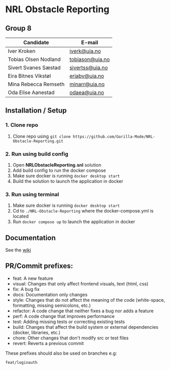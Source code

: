 #  **NRL Obstacle Reporting**

## Group 8
| Candidate            | E-mail                              |
|----------------------|-------------------------------------|
| Iver Kroken          | [iverk@uia.no](iverk@uia.no)        |
| Tobias Olsen Nodland | [tobiason@uia.no](tobiason@uia.no ) |
| Sivert Svanes Sæstad | [sivertss@uia.no](sivertss@uia.no)  |
| Eira Bitnes Vikstøl  | [eriabv@uia.no](eriabv@uia.no)      |
| Mina Rebecca Remseth | [minarr@uia.no](minarr@uia.no)      |
| Oda Elise Aanestad   | [odaea@uia.no](odaea@uia.no)        |
## Installation / Setup
### 1. Clone repo
1. Clone repo using `git clone https://github.com/Gorilla-Mode/NRL-Obstacle-Reporting.git`
### 2. Run using build config
1. Open **NRLObstacleReporting.snl** solution
2. Add build config to run the docker compose 
3. Make sure docker is running `docker desktop start`
4. Build the solution to launch the application in docker
### 3. Run using terminal
1. Make sure docker is running `docker desktop start`
2. Cd to `./NRL-Obstacle-Reporting` where the docker-compose.yml is located
3. Run `docker compose up` to launch the application in docker
## Documentation
See the [wiki](https://github.com/Gorilla-Mode/NRL-Obstacle-Reporting/wiki)
## PR/Commit prefixes:
- feat: A new feature
- visual: Changes that only affect frontend visuals, text (html, css)
- fix: A bug fix
- docs: Documentation only changes
- style: Changes that do not affect the meaning of the code (white-space, formatting, missing semicolons, etc.)
- refactor: A code change that neither fixes a bug nor adds a feature
- perf: A code change that improves performance
- test: Adding missing tests or correcting existing tests
- build: Changes that affect the build system or external dependencies (docker, libraries, etc.)
- chore: Other changes that don't modify src or test files
- revert: Reverts a previous commit

These prefixes should also be used on branches e.g:

`feat/loginauth`